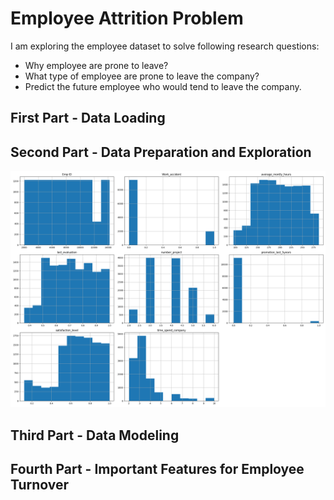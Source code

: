 # Employee Attrition Problem

I am exploring the employee dataset to solve following research questions: 
* Why employee are prone to leave?
* What type of employee are prone to leave the company?
* Predict the future employee who would tend to leave the company.

## First Part - Data Loading





## Second Part - Data Preparation and Exploration


![alt text](https://github.com/cghimire/Employee-Attrition-Problem/blob/master/df_existing-histogram.png " Current employee Histogram")

## Third Part - Data Modeling

## Fourth Part -  Important Features for Employee Turnover

